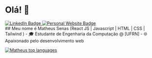 <h1>Olá! 👋</h1>
<div>
<a href="https://www.linkedin.com/in/matheus-senas-cristo-856950293/" target="_blank">
  <img src="https://img.shields.io/badge/-LinkedIn-6633cc?style=flat-square&logo=Linkedin&logoColor=white" alt="LinkedIn Badge">
</a>

<a href="https://portfolio-tau-seven-50.vercel.app/" target="_blank">
  <img src="https://img.shields.io/badge/-Website-6633cc?style=flat-square&logo=Me&logoColor=white" alt="Personal Website Badge">
</a>
</div>
## Meu nome é Matheus Senas
(React JS | Javascript | HTML | CSS  | Tailwind ) 
- 🎓 Estudante de Engenharia da Computação @ [UFRN]
- 🌐 Apaixonado pelo desenvolvimento web

<div align="left">
  
[![Matheus top languages](https://github-readme-stats.vercel.app/api/top-langs/?username=MatheusSCristo&theme=blue-white)](https://github.com/anuraghazra/github-readme-stats)
  
 </div>

